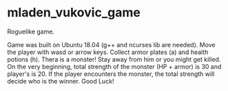 # mladen_vukovic_game
Roguelike game.

Game was built on Ubuntu 18.04 (g++ and ncurses lib are needed). 
Move the player with wasd or arrow keys. Collect armor plates (a) and health potions (h). 
Thera is a monster! Stay away from him or you might get killed. On the very beginning, total strength of the monster (HP + armor) is 30 
and player's is 20. If the player encounters the monster, the total strength will decide who is the winner. Good Luck! 
